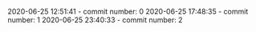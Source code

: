 2020-06-25 12:51:41 - commit number: 0
2020-06-25 17:48:35 - commit number: 1
2020-06-25 23:40:33 - commit number: 2
